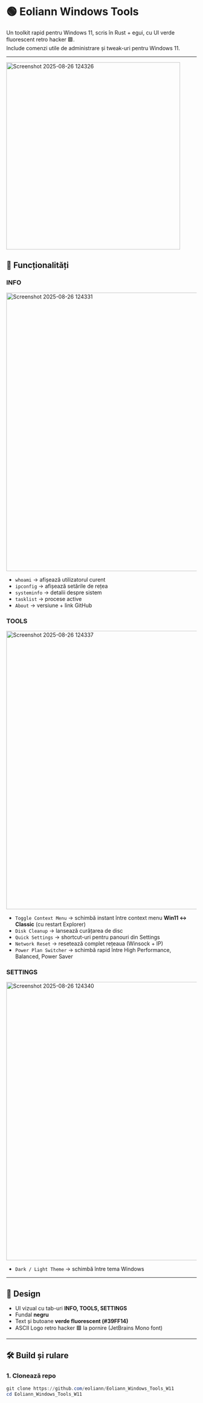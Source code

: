 # 🟢 Eoliann Windows Tools

Un toolkit rapid pentru Windows 11, scris în Rust + egui, cu UI verde fluorescent retro hacker 🟩.  
Include comenzi utile de administrare și tweak-uri pentru Windows 11.

---
<img width="460" height="495" alt="Screenshot 2025-08-26 124326" src="https://github.com/user-attachments/assets/9b195b58-4f9f-44a2-a7f9-85168b0a3634" />

## 🚀 Funcționalități

### INFO
<img width="1006" height="736" alt="Screenshot 2025-08-26 124331" src="https://github.com/user-attachments/assets/703be1cc-5cbc-4890-8f23-f56bc6286b50" />

- `whoami` → afișează utilizatorul curent
- `ipconfig` → afișează setările de rețea
- `systeminfo` → detalii despre sistem
- `tasklist` → procese active
- `About` → versiune + link GitHub

### TOOLS
<img width="1006" height="736" alt="Screenshot 2025-08-26 124337" src="https://github.com/user-attachments/assets/b70d68cc-1412-4283-b270-b13530bb1e55" />

- `Toggle Context Menu` → schimbă instant între context menu **Win11 ↔ Classic** (cu restart Explorer)
- `Disk Cleanup` → lansează curățarea de disc
- `Quick Settings` → shortcut-uri pentru panouri din Settings
- `Network Reset` → resetează complet rețeaua (Winsock + IP)
- `Power Plan Switcher` → schimbă rapid între High Performance, Balanced, Power Saver

### SETTINGS
<img width="1006" height="736" alt="Screenshot 2025-08-26 124340" src="https://github.com/user-attachments/assets/146e63dc-2fb7-4150-91bf-96d9518d3aa9" />

- `Dark / Light Theme` → schimbă între tema Windows

---

## 🎨 Design
- UI vizual cu tab-uri **INFO, TOOLS, SETTINGS**
- Fundal **negru**
- Text și butoane **verde fluorescent (#39FF14)**
- ASCII Logo retro hacker 🟩 la pornire (JetBrains Mono font)

---

## 🛠️ Build și rulare

### 1. Clonează repo
```powershell
git clone https://github.com/eoliann/Eoliann_Windows_Tools_W11
cd Eoliann_Windows_Tools_W11
